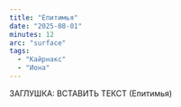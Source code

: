 ```yaml
---
title: "Епитимья"
date: "2025-08-01"
minutes: 12
arc: "surface"
tags:
  - "Кайрнакс"
  - "Иона"
---
```


ЗАГЛУШКА: ВСТАВИТЬ ТЕКСТ (Епитимья)
